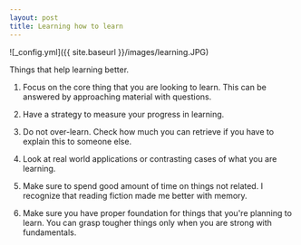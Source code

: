 ```yaml
---
layout: post
title: Learning how to learn
---
```


![_config.yml]({{ site.baseurl }}/images/learning.JPG)

Things that help learning better.

1. Focus on the core thing that you are looking to learn.
This can be answered by approaching material with questions.

2. Have a strategy to measure your progress in learning.

3. Do not over-learn.
Check how much you can retrieve if you have to explain this to someone else.

4. Look at real world applications or contrasting cases of what you are learning.

5. Make sure to spend good amount of time on things not related. I recognize that reading fiction made me better with memory.

6. Make sure you have proper foundation for things that you're planning to learn. You can grasp tougher things only when you are strong with fundamentals.
